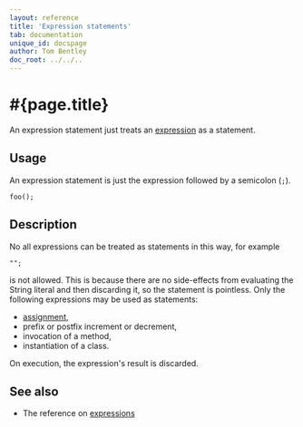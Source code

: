 ```yaml
---
layout: reference
title: 'Expression statements'
tab: documentation
unique_id: docspage
author: Tom Bentley
doc_root: ../../..
---
```


# #{page.title}

An expression statement just treats an [expression](../../expression/) as a statement. 

## Usage 

An expression statement is just the expression followed by a semicolon (`;`).

<!-- try: -->
    foo();

## Description

No all expressions can be treated as statements in this way, for example

    "";
    
is not allowed. This is because there are no side-effects from evaluating the 
String literal and then discarding it, so the statement is pointless. 
Only the following expressions may be used as statements:

* [assignment](../../operator/assign/),
* prefix or postfix increment or decrement,
* invocation of a method,
* instantiation of a class.

On execution, the expression's result is discarded.

## See also

* The reference on [expressions](../../expression/)
